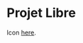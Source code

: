 # Projet Libre

Icon [here](https://www.shareicon.net/championship-award-champion-trophy-signs-winner-768898).
